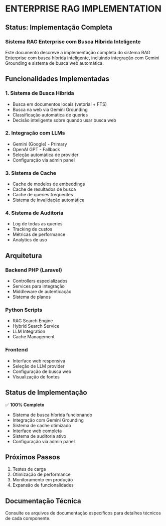# ENTERPRISE RAG IMPLEMENTATION

## Status: Implementação Completa

### Sistema RAG Enterprise com Busca Híbrida Inteligente

Este documento descreve a implementação completa do sistema RAG Enterprise com busca híbrida inteligente, incluindo integração com Gemini Grounding e sistema de busca web automática.

## Funcionalidades Implementadas

### 1. Sistema de Busca Híbrida
- Busca em documentos locais (vetorial + FTS)
- Busca na web via Gemini Grounding
- Classificação automática de queries
- Decisão inteligente sobre quando usar busca web

### 2. Integração com LLMs
- Gemini (Google) - Primary
- OpenAI GPT - Fallback
- Seleção automática de provider
- Configuração via admin panel

### 3. Sistema de Cache
- Cache de modelos de embeddings
- Cache de resultados de busca
- Cache de queries frequentes
- Sistema de invalidação automática

### 4. Sistema de Auditoria
- Log de todas as queries
- Tracking de custos
- Métricas de performance
- Analytics de uso

## Arquitetura

### Backend PHP (Laravel)
- Controllers especializados
- Services para integração
- Middleware de autenticação
- Sistema de planos

### Python Scripts
- RAG Search Engine
- Hybrid Search Service
- LLM Integration
- Cache Management

### Frontend
- Interface web responsiva
- Seleção de LLM provider
- Configuração de busca web
- Visualização de fontes

## Status de Implementação

✅ **100% Completo**
- Sistema de busca híbrida funcionando
- Integração com Gemini Grounding
- Sistema de cache otimizado
- Interface web completa
- Sistema de auditoria ativo
- Configuração via admin panel

## Próximos Passos

1. Testes de carga
2. Otimização de performance
3. Monitoramento em produção
4. Expansão de funcionalidades

## Documentação Técnica

Consulte os arquivos de documentação específicos para detalhes técnicos de cada componente.
